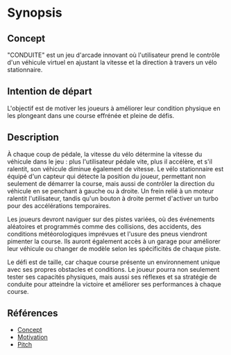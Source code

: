# Synopsis

## Concept
"CONDUITE" est un jeu d'arcade innovant où l'utilisateur prend le contrôle d'un véhicule virtuel en ajustant la vitesse et la direction à travers un vélo stationnaire. 



## Intention de départ
L'objectif est de motiver les joueurs à améliorer leur condition physique en les plongeant dans une course effrénée et pleine de défis.

## Description
À chaque coup de pédale, la vitesse du vélo détermine la vitesse du véhicule dans le jeu : plus l'utilisateur pédale vite, plus il accélère, et s'il ralentit, son véhicule diminue également de vitesse. Le vélo stationnaire est équipé d'un capteur qui détecte la position du joueur, permettant non seulement de démarrer la course, mais aussi de contrôler la direction du véhicule en se penchant à gauche ou à droite. Un frein relié à un moteur ralentit l'utilisateur, tandis qu'un bouton à droite permet d'activer un turbo pour des accélérations temporaires.

Les joueurs devront naviguer sur des pistes variées, où des événements aléatoires et programmés comme des collisions, des accidents, des conditions météorologiques imprévues et l'usure des pneus viendront pimenter la course. Ils auront également accès à un garage pour améliorer leur véhicule ou changer de modèle selon les spécificités de chaque piste.

Le défi est de taille, car chaque course présente un environnement unique avec ses propres obstacles et conditions. Le joueur pourra non seulement tester ses capacités physiques, mais aussi ses réflexes et sa stratégie de conduite pour atteindre la victoire et améliorer ses performances à chaque course.


## Références

* [Concept](https://tim-montmorency.com/582523-gestion/#/contenus/2_scenarisation/10_idee/10_concept/)
* [Motivation](https://tim-montmorency.com/582523-gestion/#/contenus/2_scenarisation/10_idee/30_motivations/)
* [Pitch](https://tim-montmorency.com/582523-gestion/#/contenus/4_faisabilite/20_pitch/)
